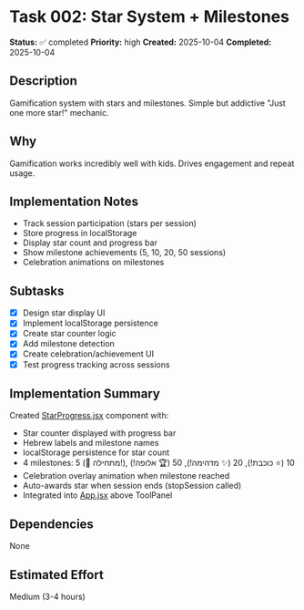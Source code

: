 # Task 002: Star System + Milestones

**Status:** ✅ completed
**Priority:** high
**Created:** 2025-10-04
**Completed:** 2025-10-04

## Description
Gamification system with stars and milestones. Simple but addictive "Just one more star!" mechanic.

## Why
Gamification works incredibly well with kids. Drives engagement and repeat usage.

## Implementation Notes
- Track session participation (stars per session)
- Store progress in localStorage
- Display star count and progress bar
- Show milestone achievements (5, 10, 20, 50 sessions)
- Celebration animations on milestones

## Subtasks
- [x] Design star display UI
- [x] Implement localStorage persistence
- [x] Create star counter logic
- [x] Add milestone detection
- [x] Create celebration/achievement UI
- [x] Test progress tracking across sessions

## Implementation Summary
Created [StarProgress.jsx](../client/components/StarProgress.jsx) component with:
- Star counter displayed with progress bar
- Hebrew labels and milestone names
- localStorage persistence for star count
- 4 milestones: 5 (🌟 מתחילה!), 10 (⭐ כוכבת!), 20 (✨ מדהימה!), 50 (🏆 אלופה!)
- Celebration overlay animation when milestone reached
- Auto-awards star when session ends (stopSession called)
- Integrated into [App.jsx](../client/components/App.jsx) above ToolPanel

## Dependencies
None

## Estimated Effort
Medium (3-4 hours)

